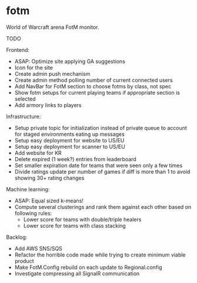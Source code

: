fotm
====

World of Warcraft arena FotM monitor.

TODO

Frontend:
- ASAP: Optimize site applying GA suggestions
- Icon for the site
- Create admin push mechanism
- Create admin method polling number of current connected users
- Add NavBar for FotM section to choose fotms by class, not spec
- Show fotm setups for current playing teams if appropriate section is selected
- Add armory links to players

Infrastructure:
- Setup private topic for initialization instead of private queue to account for staged environments eating up messages
- Setup easy deployment for website to US/EU
- Setup easy deployment for scanner to US/EU
- Add website for KR
- Delete expired (1 week?) entries from leaderboard
- Set smaller expiration date for teams that were seen only a few times
- Divide ratings update per number of games if diff is more than 1 to avoid showing 30+ rating changes

Machine learning:
- ASAP: Equal sized k-means!
- Compute several clusterings and rank them against each other based on following rules: 
  - Lower score for teams with double/triple healers
  - Lower score for teams with class stacking

Backlog:
- Add AWS SNS/SQS
- Refactor the horrible code made while trying to create minimum viable product
- Make FotM.Config rebuild on each update to Regional.config
- Investigate compressing all SignalR communication
